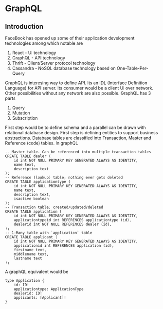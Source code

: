 # GraphQL

## Introduction

FaceBook has opened up some of their application development technologies among which notable are
1. React - UI technology 
2. GraphQL - API technology
3. Thrift - Client/Server protocol technology
4. Cassandra - NoSQL database technology based on One-Table-Per-Query

GraphQL is interesing way to define API.  Its an IDL (Interface Definition Language) for API server.  Its consumer would be a client UI over network. Other possibilities without any network are also possible.
GraphQL has 3 parts
1. Query
2. Mutation
3. Subscription

First step would be to define schema and a parallel can be drawn with relational database design. First step is defining entities to support business abstractions.  Database tables are classified into Transaction, Master and 
Reference (code) tables. In graphQL

```
-- Master table. Can be referenced into multiple transaction tables
CREATE TABLE dealer (
	id int NOT NULL PRIMARY KEY GENERATED ALWAYS AS IDENTITY,
    name text,
    description text    
);
-- Reference (lookup) table; nothing ever gets deleted
CREATE TABLE applicationtype (
	id int NOT NULL PRIMARY KEY GENERATED ALWAYS AS IDENTITY,
    name text,
    description text,
    isactive boolean
);
-- Transaction table; created/updated/deleted
CREATE TABLE application (
	id int NOT NULL PRIMARY KEY GENERATED ALWAYS AS IDENTITY,
    applicationtypeid int REFERENCES applicationtype (id),
    dealerid int NOT NULL REFERENCES dealer (id),
);
-- 1-Many table with `application` table
CREATE TABLE applicant (
	id int NOT NULL PRIMARY KEY GENERATED ALWAYS AS IDENTITY,
    applicationid int REFERENCES application (id),
    firstname text,
    middlename text,
    lastname text
);

```

A graphQL equivalent would be

```
type Application {
    id: ID!
    applicationtype: ApplicationType
    dealerid: ID!
    applicants: [Applicant]!
}
```



